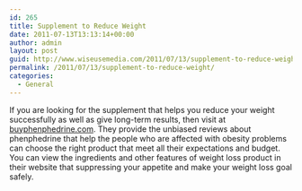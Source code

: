 ```yaml
---
id: 265
title: Supplement to Reduce Weight
date: 2011-07-13T13:13:14+00:00
author: admin
layout: post
guid: http://www.wiseusemedia.com/2011/07/13/supplement-to-reduce-weight/
permalink: /2011/07/13/supplement-to-reduce-weight/
categories:
  - General
---
```

If you are looking for the supplement that helps you reduce your weight successfully as well as give long-term results, then visit at [buyphenphedrine.com](http://buyphenphedrine.com). They provide the unbiased reviews about phenphedrine that help the people who are affected with obesity problems can choose the right product that meet all their expectations and budget. You can view the ingredients and other features of weight loss product in their website that suppressing your appetite and make your weight loss goal safely.